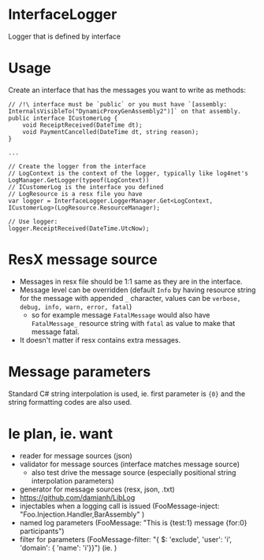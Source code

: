 # InterfaceLogger
Logger that is defined by interface

# Usage

Create an interface that has the messages you want to write as methods:

    // /!\ interface must be `public` or you must have `[assembly: InternalsVisibleTo("DynamicProxyGenAssembly2")]` on that assembly.
    public interface ICustomerLog {
        void ReceiptReceived(DateTime dt);
        void PaymentCancelled(DateTime dt, string reason);
    }

    ...

    // Create the logger from the interface
    // LogContext is the context of the logger, typically like log4net's LogManager.GetLogger(typeof(LogContext))
    // ICustomerLog is the interface you defined
    // LogResource is a resx file you have
    var logger = InterfaceLogger.LoggerManager.Get<LogContext, ICustomerLog>(LogResource.ResourceManager);

    // Use logger:
    logger.ReceiptReceived(DateTime.UtcNow);

# ResX message source

- Messages in resx file should be 1:1 same as they are in the interface.
- Message level can be overridden (default `Info` by having resource string for the message with appended `_` character, values can be `verbose, debug, info, warn, error, fatal`)
  - so for example message `FatalMessage` would also have `FatalMessage_` resource string with `fatal` as value to make that message fatal.
- It doesn't matter if resx contains extra messages.
    

# Message parameters

Standard C# string interpolation is used, ie. first parameter is `{0}` and the string formatting codes are also used.

# le plan, ie. want

- reader for message sources (json)
- validator for message sources (interface matches message source)
  - also test drive the message source (especially positional string interpolation parameters)
- generator for message sources (resx, json, .txt)
- https://github.com/damianh/LibLog
- injectables when a logging call is issued (FooMessage-inject: "Foo.Injection.Handler,BarAssembly" )
- named log parameters (FooMessage: "This is {test:1} message {for:0} participants")
- filter for parameters (FooMessage-filter: "{ $: 'exclude', 'user': 'i', 'domain': { 'name': 'i'}}")
  (ie. )
